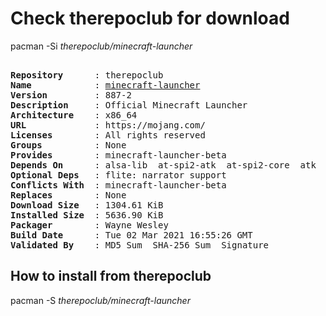 # Check therepoclub for download

pacman -Si *therepoclub/minecraft-launcher*

<div class="highlight"><pre class="highlight"><text>
<b>Repository</b>      : therepoclub
<b>Name</b>            : <a href="../../x86_64/minecraft-launcher-887-2-x86_64.pkg.tar.zst">minecraft-launcher</a>
<b>Version</b>         : 887-2
<b>Description</b>     : Official Minecraft Launcher
<b>Architecture</b>    : x86_64
<b>URL</b>             : https://mojang.com/
<b>Licenses</b>        : All rights reserved
<b>Groups</b>          : None
<b>Provides</b>        : minecraft-launcher-beta
<b>Depends On</b>      : alsa-lib  at-spi2-atk  at-spi2-core  atk  dbus  expat  gcc-libs  gdk-pixbuf2  glib2  glibc  gtk3  libcups  libdrm  libx11  libxcb  libxcomposite  libxdamage  libxext  libxfixes  libxrandr  mesa  nspr  nss  pango  util-linux-libs  zlib  java-runtime  xorg-xrandr
<b>Optional Deps</b>   : flite: narrator support
<b>Conflicts With</b>  : minecraft-launcher-beta
<b>Replaces</b>        : None
<b>Download Size</b>   : 1304.61 KiB
<b>Installed Size</b>  : 5636.90 KiB
<b>Packager</b>        : Wayne Wesley <wayne6324@gmail.com>
<b>Build Date</b>      : Tue 02 Mar 2021 16:55:26 GMT
<b>Validated By</b>    : MD5 Sum  SHA-256 Sum  Signature
</text></pre></div>

## How to install from therepoclub

pacman -S *therepoclub/minecraft-launcher*
